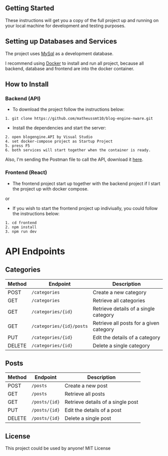 ## Getting Started

These instructions will get you a copy of the full project up and running on your local machine for development and testing purposes.

## Setting up Databases and Services

The project uses [MySql](https://www.mysql.com/downloads/) as a development database.

I recommend using [Docker](https://www.docker.com) to install and run all project, because all backend, database and frontend are into the docker container.

## How to Install

### Backend (API)

* To download the project follow the instructions below:

```
1. git clone https://github.com/matheussmt10/blog-engine-nware.git

```

* Install the dependencies and start the server:

```
2. open blogengine.API by Visual Studio
4. set docker-compose project as Startup Project
5. press F5
6. both services will start together when the container is ready.
```

Also, I'm sending the Postman file to call the API, download it [here](https://github.com/matheussmt10/blog-engine-nware/blob/main/blog-engine.postman_collection.json).

### Frontend (React)

* The frontend project start up together with the backend project if I start the project up with docker compose.


or


* If you wish to start the frontend project up indiviually, you could follow the instructions below:
```
1. cd frontend
2. npm install
3. npm run dev

```

# API Endpoints

## Categories

| Method | Endpoint              | Description                                |
|--------|-----------------------|--------------------------------------------|
| POST   | `/categories`         | Create a new category                      |
| GET    | `/categories`         | Retrieve all categories                    |
| GET    | `/categories/{id}`    | Retrieve details of a single category      |
| GET    | `/categories/{id}/posts` | Retrieve all posts for a given category |
| PUT    | `/categories/{id}`    | Edit the details of a category             |
| DELETE | `/categories/{id}`    | Delete a single category                   |

## Posts

| Method | Endpoint       | Description                         |
|--------|----------------|-------------------------------------|
| POST   | `/posts`       | Create a new post                   |
| GET    | `/posts`       | Retrieve all posts                  |
| GET    | `/posts/{id}`  | Retrieve details of a single post   |
| PUT    | `/posts/{id}`  | Edit the details of a post          |
| DELETE | `/posts/{id}`  | Delete a single post                |

## License

This project could be used by anyone! MIT License
